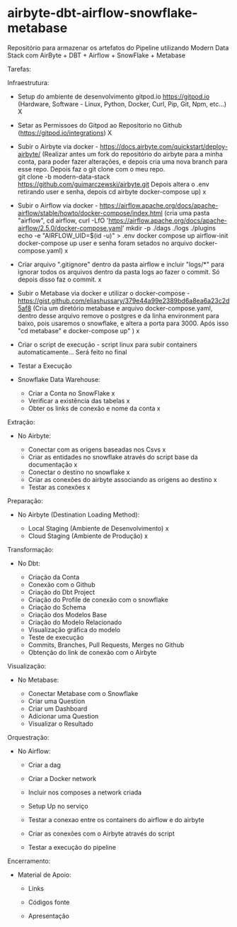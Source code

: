 # airbyte-dbt-airflow-snowflake-metabase
Repositório para armazenar os artefatos do Pipeline utilizando Modern Data Stack com AirByte + DBT + Airflow + SnowFlake + Metabase


Tarefas:

Infraestrutura:

- Setup do ambiente de desenvolvimento gitpod.io https://gitpod.io (Hardware, Software - Linux, Python, Docker, Curl, Pip, Git, Npm, etc...) X

- Setar as Permissoes do Gitpod ao Repositorio no Github (https://gitpod.io/integrations) X

- Subir o Airbyte via docker - https://docs.airbyte.com/quickstart/deploy-airbyte/ (Realizar antes um fork do repositório do airbyte para a minha conta, para poder fazer alterações, e depois cria uma nova branch para esse repo. Depois faz o git clone com o meu repo.  
git clone -b modern-data-stack https://github.com/guimarczewski/airbyte.git 
Depois altera o .env retirando user e senha, depois 
cd airbyte
docker-compose up) x

- Subir o Airflow via docker - https://airflow.apache.org/docs/apache-airflow/stable/howto/docker-compose/index.html (cria uma pasta "airflow", 
cd airflow, curl -LfO 'https://airflow.apache.org/docs/apache-airflow/2.5.0/docker-compose.yaml'
mkdir -p ./dags ./logs ./plugins
echo -e "AIRFLOW_UID=$(id -u)" > .env
docker compose up airflow-init
docker-compose up
user e senha foram setados no arquivo docker-compose.yaml) x

- Criar arquivo ".gitignore" dentro da pasta airflow e incluir "logs/*" para ignorar todos os arquivos dentro da pasta logs ao fazer o commit. Só depois disso faz o commit. x

- Subir o Metabase via docker e utilizar o docker-compose - https://gist.github.com/eliashussary/379e44a99e2389bd6a8ea6a23c2d5af8 (Cria um diretório metabase e arquivo docker-compose.yaml, dentro desse arquivo remove o postgres e da linha environment para baixo, pois usaremos o snowflake, e altera a porta para 3000. Após isso "cd metabase" e docker-compose up" ) x

- Criar o script de execução - script linux para subir containers automaticamente... Será feito no final

- Testar a Execução

- Snowflake Data Warehouse:
    
    - Criar a Conta no SnowFlake x
    - Verificar a existência das tabelas x
    - Obter os links de conexão e nome da conta x


Extração:

- No Airbyte:

    - Conectar com as origens baseadas nos Csvs x
    - Criar as entidades no snowflake através do script base da documentação x
    - Conectar o destino no snowflake x
    - Criar as conexões do airbyte associando as origens ao destino x
    - Testar as conexões x


Preparação:

- No Airbyte (Destination Loading Method):

    - Local Staging (Ambiente de Desenvolvimento) x
    - Cloud Staging (Ambiente de Produção) x


Transformação:

- No Dbt:

    - Criação da Conta
    - Conexão com o Github
    - Criação do Dbt Project
    - Criação do Profile de conexão com o snowflake
    - Criação do Schema
    - Criação dos Modelos Base
    - Criação do Modelo Relacionado
    - Visualização gráfica do modelo
    - Teste de execução
    - Commits, Branches, Pull Requests, Merges no Github
    - Obtenção do link de conexão com o Airbyte


Visualização:

- No Metabase:

    - Conectar Metabase com o Snowflake 
    - Criar uma Question  
    - Criar um Dashboard 
    - Adicionar uma Question 
    - Visualizar o Resultado  


Orquestração:

- No Airflow:

    - Criar a dag  

    - Criar a Docker network

    - Incluir nos composes a network criada

    - Setup Up no serviço

    - Testar a conexao entre os containers do airflow e do airbyte

    - Criar as conexões com o Airbyte através do script  

    - Testar a execução do pipeline  


Encerramento:

- Material de Apoio:

    - Links 

    - Códigos fonte

    - Apresentação
	